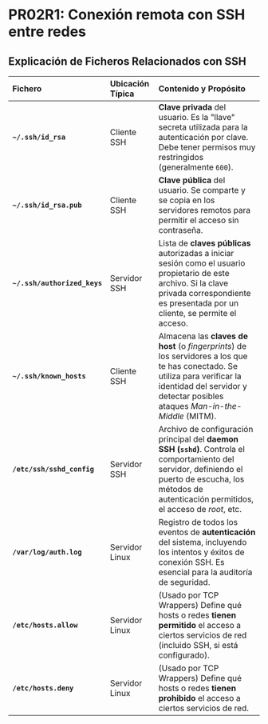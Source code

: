 # PR02R1: Conexión remota con SSH entre redes

## Explicación de Ficheros Relacionados con SSH

| Fichero | Ubicación Típica | Contenido y Propósito |
| :--- | :--- | :--- |
| **`~/.ssh/id_rsa`** | Cliente SSH | **Clave privada** del usuario. Es la "llave" secreta utilizada para la autenticación por clave. Debe tener permisos muy restringidos (generalmente `600`). |
| **`~/.ssh/id_rsa.pub`** | Cliente SSH | **Clave pública** del usuario. Se comparte y se copia en los servidores remotos para permitir el acceso sin contraseña. |
| **`~/.ssh/authorized_keys`** | Servidor SSH | Lista de **claves públicas** autorizadas a iniciar sesión como el usuario propietario de este archivo. Si la clave privada correspondiente es presentada por un cliente, se permite el acceso. |
| **`~/.ssh/known_hosts`** | Cliente SSH | Almacena las **claves de host** (o *fingerprints*) de los servidores a los que te has conectado. Se utiliza para verificar la identidad del servidor y detectar posibles ataques *Man-in-the-Middle* (MITM). |
| **`/etc/ssh/sshd_config`** | Servidor SSH | Archivo de configuración principal del **daemon SSH (`sshd`)**. Controla el comportamiento del servidor, definiendo el puerto de escucha, los métodos de autenticación permitidos, el acceso de *root*, etc. |
| **`/var/log/auth.log`** | Servidor Linux | Registro de todos los eventos de **autenticación** del sistema, incluyendo los intentos y éxitos de conexión SSH. Es esencial para la auditoría de seguridad. |
| **`/etc/hosts.allow`** | Servidor Linux | (Usado por TCP Wrappers) Define qué hosts o redes **tienen permitido** el acceso a ciertos servicios de red (incluido SSH, si está configurado). |
| **`/etc/hosts.deny`** | Servidor Linux | (Usado por TCP Wrappers) Define qué hosts o redes **tienen prohibido** el acceso a ciertos servicios de red. |